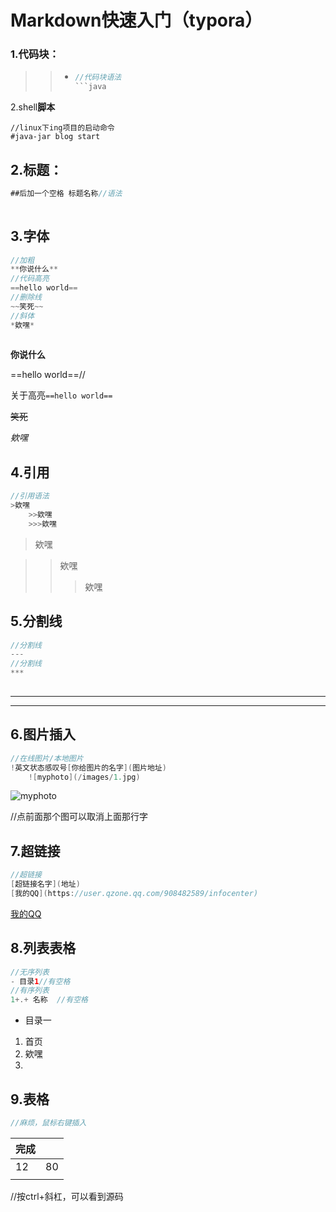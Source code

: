 # Markdown快速入门（typora）

### 1.代码块：

> > - ```java
> >   //代码块语法
> >   ​```java
> >   ```



2.shell**脚本**

```shell
//linux下ing项目的启动命令
#java-jar blog start

```

## 2.标题：

```java
##后加一个空格 标题名称//语法
    
```

## 3.字体

```java
//加粗
**你说什么**
//代码高亮
==hello world==
//删除线
~~笑死~~ 
//斜体    
*欸嘿*    
    
```

**你说什么**

==hello world==//<!--为什么没有高亮-->

关于高亮`==hello world==`

~~笑死~~

*欸嘿*

## 4.引用

```java
//引用语法
>欸嘿
    >>欸嘿
    >>>欸嘿
```

> 欸嘿

>>欸嘿
>>
>>>欸嘿

## 5.分割线

```java
//分割线
---
//分割线
***    
    
```


---


***

## 6.图片插入

```java
//在线图片/本地图片
!英文状态感叹号[你给图片的名字](图片地址)
    ![myphoto](/images/1.jpg)
```

 ![myphoto](C:\Users\asus\Pictures\QQ图片20201103211123.jpg)

//点前面那个图可以取消上面那行字

## 7.超链接

```java
//超链接
[超链接名字](地址)
[我的QQ](https://user.qzone.qq.com/908482589/infocenter)
```

[我的QQ](https://user.qzone.qq.com/908482589/infocenter)

## 8.列表表格

```java
//无序列表
- 目录1//有空格
//有序列表
1+.+ 名称  //有空格  
```

- 目录一



1. 首页
2. 欸嘿
3. 

## 9.表格

```java
//麻烦，鼠标右键插入
```

| 完成 |      |
| ---- | ---- |
| 12   | 80   |
|      |      |

//按ctrl+斜杠，可以看到源码


